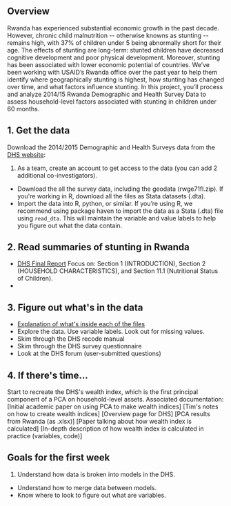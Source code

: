 ## Overview
Rwanda has experienced substantial economic growth in the past decade.  However, chronic child malnutrition -- otherwise knowns as stunting -- remains high, with 37% of children under 5 being abnormally short for their age. The effects of stunting are long-term: stunted children have decreased cognitive development and poor physical development. Moreover, stunting has been associated with lower economic potential of countries. We’ve been working with USAID’s Rwanda office over the past year to help them identify where geographically stunting is highest, how stunting has changed over time, and what factors influence stunting.
In this project, you’ll process and analyze 2014/15 Rwanda Demographic and Health Survey Data to assess household-level factors associated with stunting in children under 60 months.


## 1. Get the data
Download the 2014/2015 Demographic and Health Surveys data from the [DHS website](http://dhsprogram.com/data/dataset/Rwanda_Standard-DHS_2015.cfm?flag=0):
1. As a team, create an account to get access to the data (you can add 2 additional co-investigators).
* Download the all the survey data, including the geodata (rwge71fl.zip). If you're working in R, download all the files as Stata datasets (.dta).
* Import the data into R, python, or similar. If you’re using R, we recommend using package haven to import the data as a Stata (.dta) file using `read_dta`. This will maintain the variable and value labels to help you figure out what the data contain.

## 2. Read summaries of stunting in Rwanda
* [DHS Final Report](http://dhsprogram.com/publications/publication-FR316-DHS-Final-Reports.cfm) Focus on: Section 1 (INTRODUCTION), Section 2 (HOUSEHOLD CHARACTERISTICS), and Section 11.1 (Nutritional Status of Children).
* 

## 3. Figure out what's in the data
* [Explanation of what's inside each of the files](http://dhsprogram.com/data/Dataset-Types.cfm)
* Explore the data. Use variable labels. Look out for missing values. 
* Skim through the DHS recode manual
* Skim through the DHS survey questionnaire
* Look at the DHS forum (user-submitted questions)

## 4. If there's time...
Start to recreate the DHS's wealth index, which is the first principal component of a PCA on household-level assets.  Associated documentation:
[Initial academic paper on using PCA to make wealth indices]
[Tim's notes on how to create wealth indices]
[Overview page for DHS]
[PCA results from Rwanda (as .xlsx)]
[Paper talking about how wealth index is calculated]
[In-depth description of how wealth index is calculated in practice (variables, code)]

## Goals for the first week
1. Understand how data is broken into models in the DHS.
* Understand how to merge data between models.
* Know where to look to figure out what are variables.
